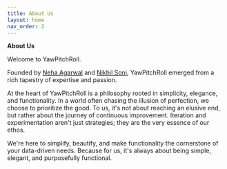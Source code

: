 ```yaml
---
title: About Us
layout: home
nav_order: 2
---
```

**About Us**

Welcome to YawPitchRoll.

Founded by [Neha Agarwal](https://www.linkedin.com/in/nagarwa/) and [Nikhil Soni](www.linkedin.com/in/soninikhil), YawPitchRoll emerged from a rich tapestry of expertise and passion.

At the heart of YawPitchRoll is a philosophy rooted in simplicity, elegance, and functionality. In a world often chasing the illusion of perfection, we choose to prioritize the good. To us, it's not about reaching an elusive end, but rather about the journey of continuous improvement. Iteration and experimentation aren't just strategies; they are the very essence of our ethos.

We're here to simplify, beautify, and make functionality the cornerstone of your data-driven needs. Because for us, it's always about being simple, elegant, and purposefully functional.